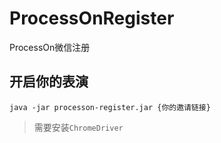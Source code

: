 # ProcessOnRegister
ProcessOn微信注册


## 开启你的表演

```shell
java -jar processon-register.jar {你的邀请链接}
```

> 需要安装`ChromeDriver`